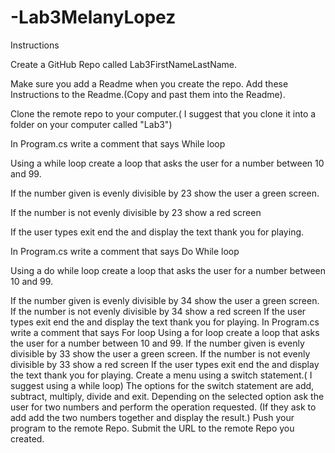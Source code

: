 # -Lab3MelanyLopez
Instructions

Create a GitHub Repo called Lab3FirstNameLastName.

Make sure you add a Readme when you create the repo. Add these Instructions to the Readme.(Copy and past them into the Readme).

Clone the remote repo to your computer.( I suggest that you clone it into a folder on your computer called "Lab3")

In Program.cs write a comment that says While loop

Using a while loop create  a loop that asks the user for a number between 10 and 99.

If the number given is evenly divisible by 23  show the user a green screen.

If the number is not evenly divisible by 23  show a red screen

If the user types exit end the  and display the text thank you for playing.

In Program.cs write a comment that says Do While loop

Using a do while loop create a loop that asks the user for a number between 10 and 99.

If the number given is evenly divisible by 34  show the user a green screen.
If the number is not evenly divisible by 34  show a red screen
If the user types exit end the  and display the text thank you for playing.
In Program.cs write a comment that says For loop
Using a for loop create a loop that asks the user for a number between 10 and 99.
If the number given is evenly divisible by 33 show the user a green screen.
If the number is not evenly divisible by 33 show a red screen
If the user types exit end the and display the text thank you for playing.
Create a menu using a switch statement.( I suggest using a while loop)
The options for the switch statement are add, subtract, multiply, divide and exit.
Depending on the selected option ask the user for two numbers and perform the operation requested. (If they ask to add add the two numbers together and display the result.)
Push your program to the remote Repo.
Submit the URL to the remote Repo you created.
